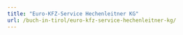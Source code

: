 ```yaml
---
title: "Euro-KFZ-Service Hechenleitner KG"
url: /buch-in-tirol/euro-kfz-service-hechenleitner-kg/
---
```

